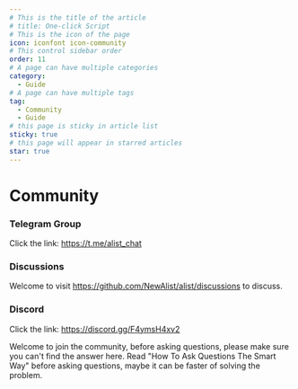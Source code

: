 ```yaml
---
# This is the title of the article
# title: One-click Script
# This is the icon of the page
icon: iconfont icon-community
# This control sidebar order
order: 11
# A page can have multiple categories
category:
  - Guide
# A page can have multiple tags
tag:
  - Community
  - Guide
# this page is sticky in article list
sticky: true
# this page will appear in starred articles
star: true
---
```


# Community

### Telegram Group​
Click the link: https://t.me/alist_chat

### Discussions​
Welcome to visit https://github.com/NewAlist/alist/discussions to discuss.

### Discord
Click the link: https://discord.gg/F4ymsH4xv2

Welcome to join the community, before asking questions, please make sure you can't find the answer here. Read "How To Ask Questions The Smart Way" before asking questions, maybe it can be faster of solving the problem.
